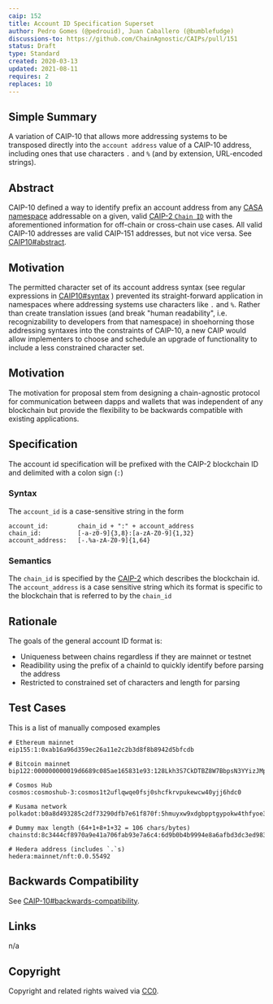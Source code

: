 ```yaml
---
caip: 152
title: Account ID Specification Superset
author: Pedro Gomes (@pedrouid), Juan Caballero (@bumblefudge)
discussions-to: https://github.com/ChainAgnostic/CAIPs/pull/151
status: Draft
type: Standard
created: 2020-03-13
updated: 2021-08-11
requires: 2
replaces: 10
---
```


## Simple Summary

A variation of CAIP-10 that allows more addressing systems to be transposed directly into the `account address` value of a CAIP-10 address, including ones that use characters `.` and `%` (and by extension, URL-encoded strings).

## Abstract

CAIP-10 defined a way to identify prefix an account address from any [CASA namespace][namespaces] addressable on a given, valid [CAIP-2 `Chain ID`][caip-2] with the aforementioned information for off-chain or cross-chain use cases. All valid CAIP-10 addresses are valid CAIP-151 addresses, but not vice versa. See [CAIP10#abstract](https://chainagnostic.org/CAIPs/caip-10#abstract).

## Motivation

 The permitted character set of its account address syntax (see regular expressions in [CAIP10#syntax](https://chainagnostic.org/CAIPs/caip-10#syntax) ) prevented its straight-forward application in namespaces where addressing systems use characters like `.` and `%`.  Rather than create translation issues (and break "human readability", i.e. recognizability to developers from that namespace) in shoehorning those addressing syntaxes into the constraints of CAIP-10, a new CAIP would allow implementers to choose and schedule an upgrade of functionality to include a less constrained character set.

## Motivation

The motivation for proposal stem from designing a chain-agnostic protocol for communication between dapps and wallets that was independent of any blockchain but provide the flexibility to be backwards compatible with existing applications.

## Specification

The account id specification will be prefixed with the CAIP-2 blockchain ID and delimited with a colon sign (`:`)

### Syntax

The `account_id` is a case-sensitive string in the form

```
account_id:        chain_id + ":" + account_address
chain_id:          [-a-z0-9]{3,8}:[a-zA-Z0-9]{1,32}
account_address:   [-.%a-zA-Z0-9]{1,64}
```

### Semantics

The `chain_id` is specified by the [CAIP-2](https://github.com/ChainAgnostic/CAIPs/blob/master/CAIPs/caip-2.md) which describes the blockchain id.
The `account_address` is a case sensitive string which its format is specific to the blockchain that is referred to by the `chain_id`

## Rationale

The goals of the general account ID format is:

- Uniqueness between chains regardless if they are mainnet or testnet
- Readibility using the prefix of a chainId to quickly identify before parsing the address
- Restricted to constrained set of characters and length for parsing

## Test Cases

This is a list of manually composed examples

```
# Ethereum mainnet
eip155:1:0xab16a96d359ec26a11e2c2b3d8f8b8942d5bfcdb

# Bitcoin mainnet
bip122:000000000019d6689c085ae165831e93:128Lkh3S7CkDTBZ8W7BbpsN3YYizJMp8p6

# Cosmos Hub
cosmos:cosmoshub-3:cosmos1t2uflqwqe0fsj0shcfkrvpukewcw40yjj6hdc0

# Kusama network
polkadot:b0a8d493285c2df73290dfb7e61f870f:5hmuyxw9xdgbpptgypokw4thfyoe3ryenebr381z9iaegmfy

# Dummy max length (64+1+8+1+32 = 106 chars/bytes)
chainstd:8c3444cf8970a9e41a706fab93e7a6c4:6d9b0b4b9994e8a6afbd3dc3ed983cd51c755afb27cd1dc7825ef59c134a39f7

# Hedera address (includes `.`s)
hedera:mainnet/nft:0.0.55492
```

## Backwards Compatibility

See [CAIP-10#backwards-compatibility](https://chainagnostic.org/CAIPs/caip-10#backwards-compatibility).

## Links

n/a

## Copyright

Copyright and related rights waived via [CC0](https://creativecommons.org/publicdomain/zero/1.0/).

[namespaces]: https://github.com/ChainAgnostic/namespaces
[caip-2]: https://chainagnostic.org/CAIPs/caip-2